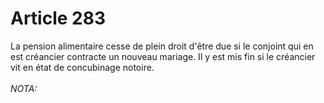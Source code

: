 # Article 283

La pension alimentaire cesse de plein droit d'être due si le conjoint qui en est créancier contracte un nouveau mariage.   Il y est mis fin si le créancier vit en état de concubinage notoire.<br/><br/><i>NOTA:</i>